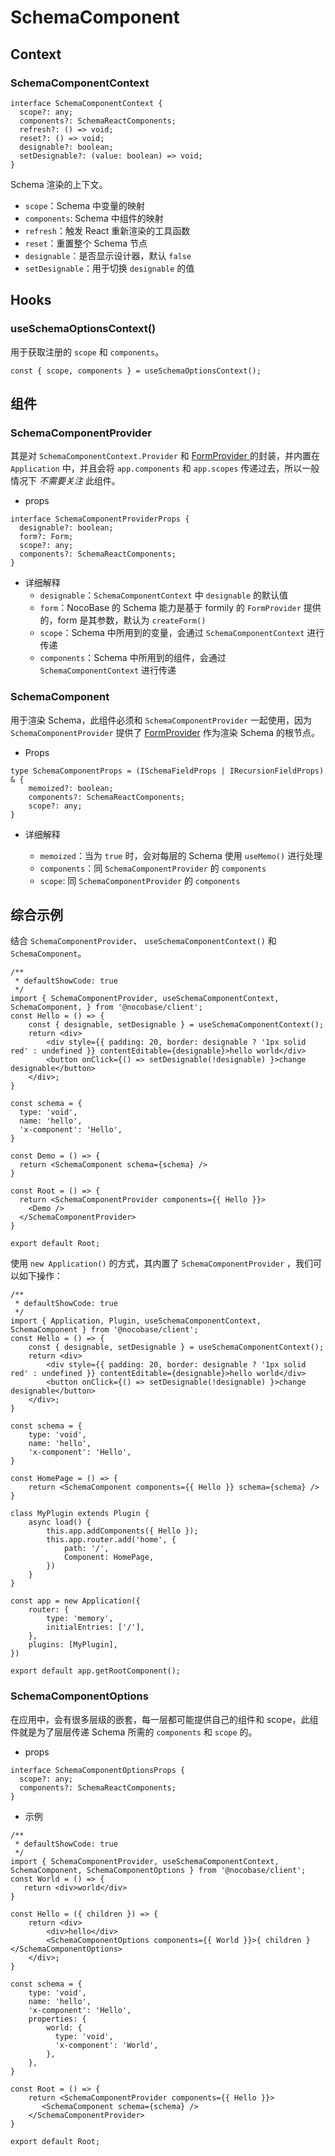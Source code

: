 # SchemaComponent

## Context

### SchemaComponentContext

```tsx | pure
interface SchemaComponentContext {
  scope?: any;
  components?: SchemaReactComponents;
  refresh?: () => void;
  reset?: () => void;
  designable?: boolean;
  setDesignable?: (value: boolean) => void;
}
```

Schema 渲染的上下文。

- `scope`：Schema 中变量的映射
- `components`: Schema 中组件的映射
- `refresh`：触发 React 重新渲染的工具函数
- `reset`：重置整个 Schema 节点
- `designable`：是否显示设计器，默认 `false`
- `setDesignable`：用于切换 `designable` 的值

## Hooks

### useSchemaOptionsContext()

用于获取注册的 `scope` 和 `components`。

```tsx | pure
const { scope, components } = useSchemaOptionsContext();
```

## 组件

### SchemaComponentProvider

其是对 `SchemaComponentContext.Provider` 和 [FormProvider ](https://react.formilyjs.org/api/components/form-provider)的封装，并内置在 `Application` 中，并且会将 `app.components` 和 `app.scopes` 传递过去，所以一般情况下 *不需要关注* 此组件。

- props

```tsx | pure
interface SchemaComponentProviderProps {
  designable?: boolean;
  form?: Form;
  scope?: any;
  components?: SchemaReactComponents;
}
```

- 详细解释
  - `designable`：`SchemaComponentContext` 中 `designable` 的默认值
  - `form`：NocoBase 的 Schema 能力是基于 formily 的 `FormProvider` 提供的，form 是其参数，默认为  `createForm()`
  - `scope`：Schema 中所用到的变量，会通过 `SchemaComponentContext` 进行传递
  - `components`：Schema 中所用到的组件，会通过 `SchemaComponentContext` 进行传递

### SchemaComponent

用于渲染 Schema，此组件必须和 `SchemaComponentProvider` 一起使用，因为 `SchemaComponentProvider` 提供了  [FormProvider](https://react.formilyjs.org/api/components/form-provider) 作为渲染 Schema 的根节点。

- Props

```tsx | pure
type SchemaComponentProps = (ISchemaFieldProps | IRecursionFieldProps) & {
    memoized?: boolean;
    components?: SchemaReactComponents;
    scope?: any;
}
```

- 详细解释

  - `memoized`：当为 `true` 时，会对每层的 Schema 使用 `useMemo()` 进行处理
  - `components`：同 `SchemaComponentProvider` 的 `components`
  - `scope`: 同 `SchemaComponentProvider` 的 `components`

## 综合示例

结合 `SchemaComponentProvider`、 `useSchemaComponentContext()` 和 `SchemaComponent`。

```tsx
/**
 * defaultShowCode: true
 */
import { SchemaComponentProvider, useSchemaComponentContext, SchemaComponent, } from '@nocobase/client';
const Hello = () => {
    const { designable, setDesignable } = useSchemaComponentContext();
    return <div>
        <div style={{ padding: 20, border: designable ? '1px solid red' : undefined }} contentEditable={designable}>hello world</div>
        <button onClick={() => setDesignable(!designable) }>change designable</button>
    </div>;
}

const schema = {
  type: 'void',
  name: 'hello',
  'x-component': 'Hello',
}

const Demo = () => {
  return <SchemaComponent schema={schema} />
}

const Root = () => {
  return <SchemaComponentProvider components={{ Hello }}>
    <Demo />
  </SchemaComponentProvider>
}

export default Root;
```

使用 `new Application()` 的方式，其内置了 `SchemaComponentProvider` ，我们可以如下操作：

```tsx
/**
 * defaultShowCode: true
 */
import { Application, Plugin, useSchemaComponentContext, SchemaComponent } from '@nocobase/client';
const Hello = () => {
    const { designable, setDesignable } = useSchemaComponentContext();
    return <div>
        <div style={{ padding: 20, border: designable ? '1px solid red' : undefined }} contentEditable={designable}>hello world</div>
        <button onClick={() => setDesignable(!designable) }>change designable</button>
    </div>;
}

const schema = {
    type: 'void',
    name: 'hello',
    'x-component': 'Hello',
}

const HomePage = () => {
    return <SchemaComponent components={{ Hello }} schema={schema} />
}

class MyPlugin extends Plugin {
    async load() {
        this.app.addComponents({ Hello });
        this.app.router.add('home', {
            path: '/',
            Component: HomePage,
        })
    }
}

const app = new Application({
    router: {
        type: 'memory',
        initialEntries: ['/'],
    },
    plugins: [MyPlugin],
})

export default app.getRootComponent();
```

### SchemaComponentOptions

在应用中，会有很多层级的嵌套，每一层都可能提供自己的组件和 scope，此组件就是为了层层传递  Schema 所需的 `components` 和 `scope` 的。

- props

```tsx | pure
interface SchemaComponentOptionsProps {
  scope?: any;
  components?: SchemaReactComponents;
}
```

- 示例

```tsx
/**
 * defaultShowCode: true
 */
import { SchemaComponentProvider, useSchemaComponentContext, SchemaComponent, SchemaComponentOptions } from '@nocobase/client';
const World = () => {
   return <div>world</div>
}

const Hello = ({ children }) => {
    return <div>
        <div>hello</div>
        <SchemaComponentOptions components={{ World }}>{ children }</SchemaComponentOptions>
    </div>;
}

const schema = {
    type: 'void',
    name: 'hello',
    'x-component': 'Hello',
    properties: {
        world: {
          type: 'void',
          'x-component': 'World',
        },
    },
}

const Root = () => {
    return <SchemaComponentProvider components={{ Hello }}>
       <SchemaComponent schema={schema} />
    </SchemaComponentProvider>
}

export default Root;
```
